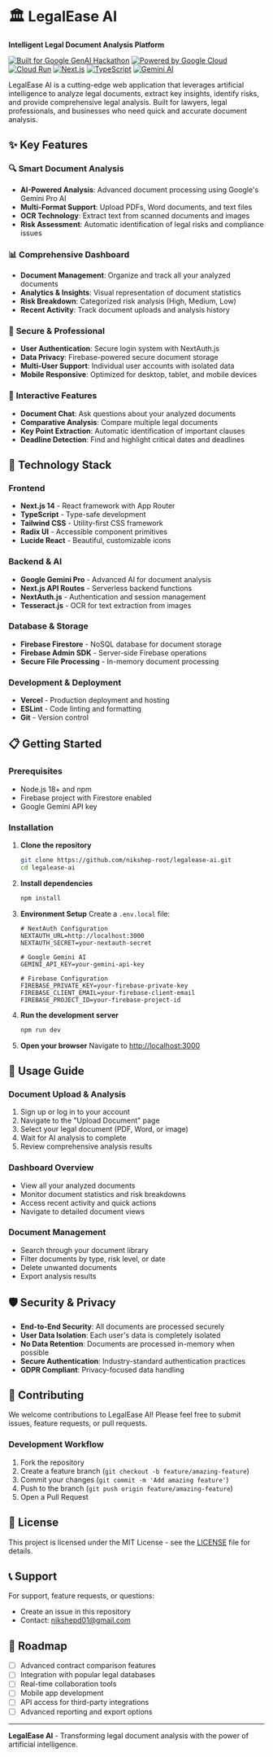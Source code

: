 # 🏛️ LegalEase AI

**Intelligent Legal Document Analysis Platform**

[![Built for Google GenAI Hackathon](https://img.shields.io/badge/Google_GenAI-Hackathon_2025-4285F4?style=for-the-badge&logo=google&logoColor=white)](https://cloud.google.com)
[![Powered by Google Cloud](https://img.shields.io/badge/Powered_by-Google_Cloud-4285F4?style=for-the-badge&logo=google-cloud&logoColor=white)](https://cloud.google.com)
[![Cloud Run](https://img.shields.io/badge/Cloud_Run-Deployed-4285F4?style=for-the-badge&logo=google-cloud&logoColor=white)](https://cloud.google.com/run)
[![Next.js](https://img.shields.io/badge/Next.js_14-black?style=for-the-badge&logo=next.js)](https://nextjs.org/)
[![TypeScript](https://img.shields.io/badge/TypeScript-007ACC?style=for-the-badge&logo=typescript&logoColor=white)](https://www.typescriptlang.org/)
[![Gemini AI](https://img.shields.io/badge/Gemini_2.0-AI_Powered-8E75B2?style=for-the-badge&logo=google&logoColor=white)](https://ai.google.dev)

LegalEase AI is a cutting-edge web application that leverages artificial intelligence to analyze legal documents, extract key insights, identify risks, and provide comprehensive legal analysis. Built for lawyers, legal professionals, and businesses who need quick and accurate document analysis.

## ✨ Key Features

### 🔍 **Smart Document Analysis**
- **AI-Powered Analysis**: Advanced document processing using Google's Gemini Pro AI
- **Multi-Format Support**: Upload PDFs, Word documents, and text files
- **OCR Technology**: Extract text from scanned documents and images
- **Risk Assessment**: Automatic identification of legal risks and compliance issues

### 📊 **Comprehensive Dashboard**
- **Document Management**: Organize and track all your analyzed documents
- **Analytics & Insights**: Visual representation of document statistics
- **Risk Breakdown**: Categorized risk analysis (High, Medium, Low)
- **Recent Activity**: Track document uploads and analysis history

### 🔐 **Secure & Professional**
- **User Authentication**: Secure login system with NextAuth.js
- **Data Privacy**: Firebase-powered secure document storage
- **Multi-User Support**: Individual user accounts with isolated data
- **Mobile Responsive**: Optimized for desktop, tablet, and mobile devices

### 🤖 **Interactive Features**
- **Document Chat**: Ask questions about your analyzed documents
- **Comparative Analysis**: Compare multiple legal documents
- **Key Point Extraction**: Automatic identification of important clauses
- **Deadline Detection**: Find and highlight critical dates and deadlines

## 🚀 Technology Stack

### **Frontend**
- **Next.js 14** - React framework with App Router
- **TypeScript** - Type-safe development
- **Tailwind CSS** - Utility-first CSS framework
- **Radix UI** - Accessible component primitives
- **Lucide React** - Beautiful, customizable icons

### **Backend & AI**
- **Google Gemini Pro** - Advanced AI for document analysis
- **Next.js API Routes** - Serverless backend functions
- **NextAuth.js** - Authentication and session management
- **Tesseract.js** - OCR for text extraction from images

### **Database & Storage**
- **Firebase Firestore** - NoSQL database for document storage
- **Firebase Admin SDK** - Server-side Firebase operations
- **Secure File Processing** - In-memory document processing

### **Development & Deployment**
- **Vercel** - Production deployment and hosting
- **ESLint** - Code linting and formatting
- **Git** - Version control

## 📋 Getting Started

### Prerequisites
- Node.js 18+ and npm
- Firebase project with Firestore enabled
- Google Gemini API key

### Installation

1. **Clone the repository**
   ```bash
   git clone https://github.com/nikshep-root/legalease-ai.git
   cd legalease-ai
   ```

2. **Install dependencies**
   ```bash
   npm install
   ```

3. **Environment Setup**
   Create a `.env.local` file:
   ```env
   # NextAuth Configuration
   NEXTAUTH_URL=http://localhost:3000
   NEXTAUTH_SECRET=your-nextauth-secret

   # Google Gemini AI
   GEMINI_API_KEY=your-gemini-api-key

   # Firebase Configuration
   FIREBASE_PRIVATE_KEY=your-firebase-private-key
   FIREBASE_CLIENT_EMAIL=your-firebase-client-email
   FIREBASE_PROJECT_ID=your-firebase-project-id
   ```

4. **Run the development server**
   ```bash
   npm run dev
   ```

5. **Open your browser**
   Navigate to [http://localhost:3000](http://localhost:3000)

## 📖 Usage Guide

### **Document Upload & Analysis**
1. Sign up or log in to your account
2. Navigate to the "Upload Document" page
3. Select your legal document (PDF, Word, or image)
4. Wait for AI analysis to complete
5. Review comprehensive analysis results

### **Dashboard Overview**
- View all your analyzed documents
- Monitor document statistics and risk breakdowns
- Access recent activity and quick actions
- Navigate to detailed document views

### **Document Management**
- Search through your document library
- Filter documents by type, risk level, or date
- Delete unwanted documents
- Export analysis results

## 🛡️ Security & Privacy

- **End-to-End Security**: All documents are processed securely
- **User Data Isolation**: Each user's data is completely isolated
- **No Data Retention**: Documents are processed in-memory when possible
- **Secure Authentication**: Industry-standard authentication practices
- **GDPR Compliant**: Privacy-focused data handling

## 🤝 Contributing

We welcome contributions to LegalEase AI! Please feel free to submit issues, feature requests, or pull requests.

### Development Workflow
1. Fork the repository
2. Create a feature branch (`git checkout -b feature/amazing-feature`)
3. Commit your changes (`git commit -m 'Add amazing feature'`)
4. Push to the branch (`git push origin feature/amazing-feature`)
5. Open a Pull Request

## 📄 License

This project is licensed under the MIT License - see the [LICENSE](LICENSE) file for details.

## 📞 Support

For support, feature requests, or questions:
- Create an issue in this repository
- Contact: nikshepd01@gmail.com

## 🔮 Roadmap

- [ ] Advanced contract comparison features
- [ ] Integration with popular legal databases
- [ ] Real-time collaboration tools
- [ ] Mobile app development
- [ ] API access for third-party integrations
- [ ] Advanced reporting and export options

---

**LegalEase AI** - Transforming legal document analysis with the power of artificial intelligence.
